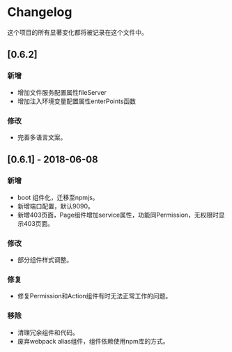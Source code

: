 # Changelog

这个项目的所有显著变化都将被记录在这个文件中。

## [0.6.2]

### 新增

- 增加文件服务配置属性fileServer
- 增加注入环境变量配置属性enterPoints函数

### 修改
- 完善多语言文案。

## [0.6.1] - 2018-06-08

### 新增

- boot 组件化，迁移至npmjs。
- 新增端口配置，默认9090。
- 新增403页面，Page组件增加service属性，功能同Permission，无权限时显示403页面。

### 修改
- 部分组件样式调整。

### 修复

- 修复Permission和Action组件有时无法正常工作的问题。

### 移除
- 清理冗余组件和代码。
- 废弃webpack alias组件，组件依赖使用npm库的方式。

